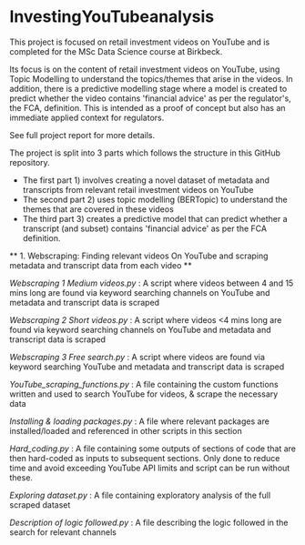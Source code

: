# InvestingYouTubeanalysis

This project is focused on retail investment videos on YouTube and is completed for the MSc Data Science course at Birkbeck. 

Its focus is on the content of retail investment videos on YouTube, using Topic Modelling to understand the topics/themes that arise in the videos. 
In addition, there is a predictive modelling stage where a model is created to predict whether the video contains 'financial advice' as per the regulator's, the FCA, definition.
This is intended as a proof of concept but also has an immediate applied context for regulators.

See full project report for more details.

The project is split into 3 parts which follows the structure in this GitHub repository. 
- The first part 1) involves creating a novel dataset of metadata and transcripts from relevant retail investment videos on YouTube
- The second part 2) uses topic modelling (BERTopic) to understand the themes that are covered in these videos
- The third part 3) creates a predictive model that can predict whether a transcript (and subset) contains 'financial advice' as per the FCA definition.

** 1. Webscraping: Finding relevant videos On YouTube and scraping metadata and transcript data from each video **

_Webscraping 1 Medium videos.py_ : A script where videos between 4 and 15 mins long are found via keyword searching channels on YouTube and metadata and transcript data is scraped

_Webscraping 2 Short videos.py_ : A script where videos <4 mins long are found via keyword searching channels on YouTube and metadata and transcript data is scraped

_Webscraping 3 Free search.py_ : A script where videos are found via keyword searching YouTube and metadata and transcript data is scraped

_YouTube_scraping_functions.py_ : A file containing the custom functions written and used to search YouTube for videos, & scrape the necessary data

_Installing & loading packages.py_ : A file where relevant packages are installed/loaded and referenced in other scripts in this section

_Hard_coding.py_ : A file containing some outputs of sections of code that are then hard-coded as inputs to subsequent sections. Only done to reduce time and avoid exceeding YouTube API limits and script can be 
run without these.

_Exploring dataset.py_ : A file containing exploratory analysis of the full scraped dataset

_Description of logic followed.py_ : A file describing the logic followed in the search for relevant channels
